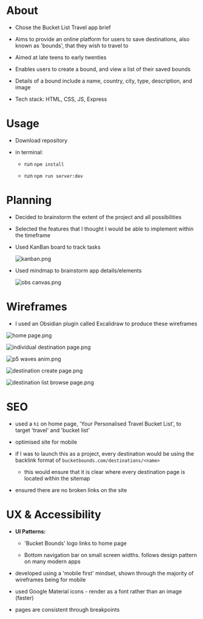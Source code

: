 # About

- Chose the Bucket List Travel app brief

- Aims to provide an online platform for users to save destinations, also known as 'bounds', that they wish to travel to

- Aimed at late teens to early twenties

- Enables users to create a bound, and view a list of their saved bounds

- Details of a bound include a name, country, city, type, description, and image

- Tech stack: HTML, CSS, JS, Express

# Usage

- Download repository

- in terminal:
  
  - run `npm install`
  
  - run `npm run server:dev`

# Planning

- Decided to brainstorm the extent of the project and all possibilities

- Selected the features that I thought I would be able to implement within the timeframe

- Used KanBan board to track tasks
  
  ![kanban.png](https://github.com/charliejhorn/codeclan-ya/blob/main/project/5_project_express/readme_assets/kanban.png)

- Used mindmap to brainstorm app details/elements
  
  ![obs canvas.png](https://github.com/charliejhorn/codeclan-ya/blob/main/project/5_project_express/readme_assets/obs%20canvas.png)

# Wireframes

- I used an Obsidian plugin called Excalidraw to produce these wireframes

![home page.png](https://github.com/charliejhorn/codeclan-ya/blob/main/project/5_project_express/readme_assets/home%20page.png)

![individual destination page.png](https://github.com/charliejhorn/codeclan-ya/blob/main/project/5_project_express/readme_assets/individual%20destination%20page.png)

![p5 waves anim.png](https://github.com/charliejhorn/codeclan-ya/blob/main/project/5_project_express/readme_assets/p5%20waves%20anim.png)

![destination create page.png](https://github.com/charliejhorn/codeclan-ya/blob/main/project/5_project_express/readme_assets/destination%20create%20page.png)

![destination list browse page.png](https://github.com/charliejhorn/codeclan-ya/blob/main/project/5_project_express/readme_assets/destination%20list%20browse%20page.png)

# SEO

- used a `h1` on home page, 'Your Personalised Travel Bucket List', to target 'travel' and 'bucket list'

- optimised site for mobile

- if I was to launch this as a project, every destination would be using the backlink format of `bucketbounds.com/destinations/<name>`
  
  - this would ensure that it is clear where every destination page is located within the sitemap

- ensured there are no broken links on the site

# UX & Accessibility

- **UI Patterns:** 
  
  - 'Bucket Bounds' logo links to home page
  
  - Bottom navigation bar on small screen widths. follows design pattern on many modern apps

- developed using a 'mobile first' mindset, shown through the majority of wireframes being for mobile

- used Google Material icons - render as a font rather than an image (faster)

- pages are consistent through breakpoints
